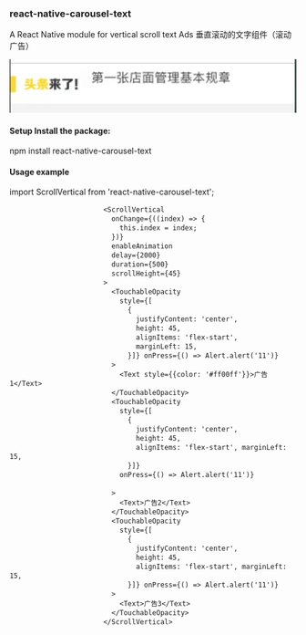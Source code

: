 ### react-native-carousel-text
A React Native module for vertical scroll text Ads 垂直滚动的文字组件（滚动广告）


![img](https://github.com/OrangeFlavoredColdCoffee/react-native-carousel-text/blob/master/img/demo.gif)

#### Setup Install the package:

npm install react-native-carousel-text


#### Usage example
import ScrollVertical from 'react-native-carousel-text';

```
                       <ScrollVertical
                         onChange={((index) => {
                           this.index = index;
                         })}
                         enableAnimation
                         delay={2000}
                         duration={500}
                         scrollHeight={45}
                       >
                         <TouchableOpacity
                           style={[
                             {
                               justifyContent: 'center',
                               height: 45,
                               alignItems: 'flex-start',
                               marginLeft: 15,
                             }]} onPress={() => Alert.alert('11')}
                         >
                           <Text style={{color: '#ff00ff'}}>广告1</Text>
                         </TouchableOpacity>
                         <TouchableOpacity
                           style={[
                             {
                               justifyContent: 'center',
                               height: 45,
                               alignItems: 'flex-start', marginLeft: 15,
                             }]}
                           onPress={() => Alert.alert('11')}
               
                         >
                           <Text>广告2</Text>
                         </TouchableOpacity>
                         <TouchableOpacity
                           style={[
                             {
                               justifyContent: 'center',
                               height: 45,
                               alignItems: 'flex-start', marginLeft: 15,
                             }]} onPress={() => Alert.alert('11')}
                         >
                           <Text>广告3</Text>
                         </TouchableOpacity>
                       </ScrollVertical>


```
